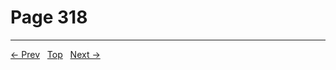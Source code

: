 # Page 318


---
[← Prev](/pages/page-317.md) &nbsp; [Top](/index.md) &nbsp; [Next →](/pages/page-319.md)
